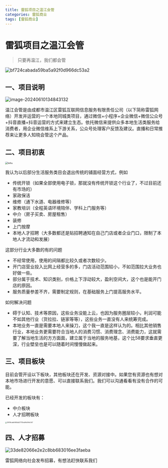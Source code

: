 ```yaml
---
title: 雷狐项目之温江会管
categories: 雷狐商业
tags: [雷狐商业]
---
```

# 雷狐项目之温江会管

> 只要再温江，我们都会管

![bf724cabada59ba5a92f0d966dc53a2](https://wenjianghuiguan.oss-cn-chengdu.aliyuncs.com/bf724cabada59ba5a92f0d966dc53a2.png)

## 一、项目说明

![image-20240610134843132](https://wenjianghuiguan.oss-cn-chengdu.aliyuncs.com/image-20240610134843132.png)



温江会管是由成都市温江区雷狐互联网信息服务有限责任公司（以下简称雷狐网络）开发并运营的一个本地同城类项目，通过微信+小程序+企业微信+微信公众号+抖音直播+抖音运营的方式来建立生态。依托微信来提供众多本地生活类服务给消费者，用企业微信维系上下游关系，公众号处理客户反馈及建议。直播和日常推荐来让更多人知晓会管这个产品。

## 二、项目初衷

<img src="https://wenjianghuiguan.oss-cn-chengdu.aliyuncs.com/leihu.png" alt="leihu" style="zoom: 50%;" />

我认为以后部分生活服务类目会退出传统的铺面经营方式，例如

- 传统开锁（如果全部使用电子锁，那就没有传统开锁这个行业了，不过目前还有市场的）
- 家政保洁
- 维修（通下水道、电器维修等）
- 家教培训（全程英语环境陪伴、学科上门服务等）
- 中介（房子买卖、房屋租售）
- 装修
- 上门按摩
- 本地人才招聘（大多数都还是贴招聘通知在自己门店或者企业门口，限制了本地人才流动和发展）

这部分行业大多数的有的问题

- 不经常使用，使用的间隔都比较久或者次数较少。
- 开门店营业投入比网上经营多的多，门店活动范围较小，不如范围拉大业务也好做一些。
- 部分属于技术、知识类别，价格上下浮动较大，盈利空间大，这个也是能开门店的原因。
- 服务质量参差不齐，需要制定规则，在基础服务上门提高服务水平。

如何解决问题

- 碍于认知、技术等原因，这些业务没能上云，也因为服务圈层较小，利润可能不如其他行业（货拉拉、链家等等），这些业务一直没有人来统筹完成。
- 本地业务一直是需要本地人来操刀，这个我一直是这样认为的。相比其他销售行业，本地业务更需要符合当地人的消费习惯、消费理念、消费能力，这就需要了解当地生活的方方面面，建立属于当地的服务地基，这个比58要求垂直更深，行业壁垒也是可以随着时间慢慢做起来。

## 三、项目板块

目前会管开设以下板块，其他板块还在开发、资源对接中。如果您有资源也有想对本地市场进行开发的意愿、可以直接联系我们。我们可以沟通看看有没有合作的可能。

已经开发的板块有：

- 中介板块
- 人才招聘板块

<img src="https://wenjianghuiguan.oss-cn-chengdu.aliyuncs.com/30f08cab6466db37750edf4e144e7d7.jpg" alt="30f08cab6466db37750edf4e144e7d7" style="zoom:33%;" />

## 四、人才招募

![33de82066e2e2c8bb683016ee3faeba](https://wenjianghuiguan.oss-cn-chengdu.aliyuncs.com/33de82066e2e2c8bb683016ee3faeba.png)

雷狐网络向社会发布招募，有想法赶快联系我们